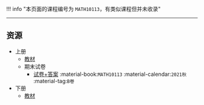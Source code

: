 !!! info "本页面的课程编号为 `MATH10113`，有类似课程但并未收录"

---

## 资源
- 上册
    - [教材](https://api.ecylt.top/v1/lanzou_link?url=https://cqu-openlib.lanzout.com/iFoDp21x00zc&type=down)
    - 期末试卷  
        - [试卷+答案](https://api.ecylt.top/v1/lanzou_link?url=https://cqu-openlib.lanzout.com/iYj4C21ogeoh&type=down) :material-book:`MATH10113` :material-calendar:`2021秋` :material-tag:`B卷`  
- 下册
    - [教材](https://api.ecylt.top/v1/lanzou_link?url=https://cqu-openlib.lanzout.com/i6wZl21x073c&type=down)